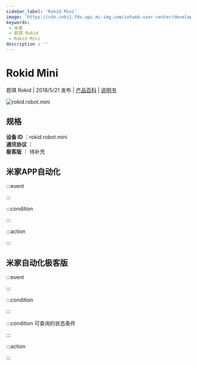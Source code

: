 ```yaml
---
sidebar_label: 'Rokid Mini'
image: 'https://cdn.cnbj1.fds.api.mi-img.com/iotweb-user-center/developer_1678870889850udSJv8bv.png?GalaxyAccessKeyId=AKVGLQWBOVIRQ3XLEW&Expires=9223372036854775807&Signature=WYdhNpMAy6Prh/NCi5Jo7hUjV58='
keywords: 
 - 米家
 - 若琪 Rokid
 - Rokid Mini
description : ''
---
```

# Rokid Mini

若琪 Rokid | 2018/5/21 发布 | [产品百科](https://home.mi.com/webapp/content/baike/product/index.html?model=rokid.robot.mini/) | [说明书](https://home.mi.com/views/introduction.html?model=rokid.robot.mini&region=cn)

![rokid.robot.mini](https://cdn.cnbj1.fds.api.mi-img.com/iotweb-user-center/developer_1678870889850udSJv8bv.png?GalaxyAccessKeyId=AKVGLQWBOVIRQ3XLEW&Expires=9223372036854775807&Signature=WYdhNpMAy6Prh/NCi5Jo7hUjV58=)

## 规格  
> 
**设备 ID** ：rokid.robot.mini  
**通讯协议** ：  
**极客版**  ： 待补充 


## 米家APP自动化  

:::event  

:::

:::condition  

:::

:::action   

:::

## 米家自动化极客版  

:::event  

:::

:::condition  

:::

:::condition 可查询的状态条件  

:::

:::action  

:::

        
